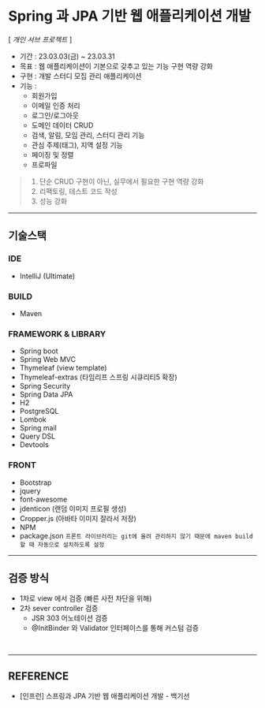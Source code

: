# Spring 과 JPA 기반 웹 애플리케이션 개발 

[ _개인 서브 프로젝트_ ]

* 기간 : 23.03.03(금) ~ 23.03.31
* 목표 : 웹 애플리케이션이 기본으로 갖추고 있는 기능 구현 역량 강화
* 구현 : 개발 스터디 모집 관리 애플리케이션
* 기능 :
  * 회원가입
  * 이메일 인증 처리
  * 로그인/로그아웃
  * 도메인 데이터 CRUD
  * 검색, 알림, 모임 관리, 스터디 관리 기능
  * 관심 주제(태그), 지역 설정 기능
  * 페이징 및 정렬
  * 프로파일

> 1) 단순 CRUD 구현이 아닌, 실무에서 필요한 구현 역량 강화
> 2) 리팩토링, 테스트 코드 작성
> 3) 성능 강화

---

## 기술스택

### IDE
* IntelliJ (Ultimate)

### BUILD
* Maven

### FRAMEWORK & LIBRARY
* Spring boot
* Spring Web MVC
* Thymeleaf (view template)
* Thymeleaf-extras (타임리프 스프링 시큐리티5 확장)
* Spring Security
* Spring Data JPA
* H2
* PostgreSQL
* Lombok
* Spring mail
* Query DSL
* Devtools

### FRONT
* Bootstrap
* jquery
* font-awesome 
* jdenticon (랜덤 이미지 프로필 생성)
* Cropper.js (아바타 이미지 잘라서 저장)
* NPM
* package.json
`프론트 라이브러리는 git에 올려 관리하지 않기 때문에 maven build할 때 자동으로 설치하도록 설정`

---

## 검증 방식
* 1차로 view 에서 검증 (빠른 사전 차단을 위해)
* 2차 sever controller 검증
  * JSR 303 어노테이션 검증
  * @InitBinder 와 Validator 인터페이스를 통해 커스텀 검증
  
<br>

---

## REFERENCE
* [인프런] 스프링과 JPA 기반 웹 애플리케이션 개발 - 백기선